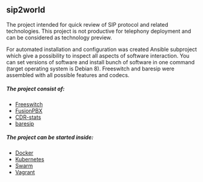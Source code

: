 ## sip2world

The project intended for quick review of SIP protocol and related technologies. This project is not productive for telephony deployment and can be considered as technology preview. 

For automated installation and configuration was created Ansible subproject which give a possibility to inspect all aspects of software interaction. You can set versions of software and install bunch of software in one command (target operating system is Debian 8). Freeswitch and baresip were assembled with all possible features and codecs. 

##### The project consist of:  

* [Freeswitch](https://freeswitch.org/)
* [FusionPBX](https://www.fusionpbx.com/)
* [CDR-stats](http://www.cdr-stats.org/)
* [baresip](http://creytiv.com/baresip.html)

##### The project can be started inside:

* [Docker](https://www.docker.com/)
* [Kubernetes](http://kubernetes.io/)
* [Swarm](https://www.docker.com/products/docker-swarm)
* [Vagrant](https://www.vagrantup.com/)

